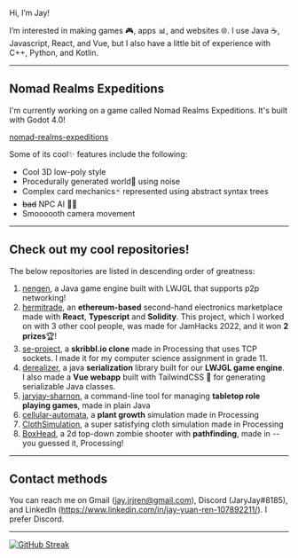 Hi, I’m Jay!

I’m interested in making games 🎮, apps 📊, and websites 🌐.
I use Java ☕, Javascript, React, and Vue, but I also have a little bit of experience with C++, Python, and Kotlin.

---
## Nomad Realms Expeditions

I'm currently working on a game called Nomad Realms Expeditions. It's built with Godot 4.0!

[nomad-realms-expeditions](https://github.com/virtual-cardboard/nomad-realms-expeditions)

Some of its cool✨ features include the following:
  
- Cool 3D low-poly style
- Procedurally generated world🌳 using noise
- Complex card mechanics🃏 represented using abstract syntax trees
- ~~bad~~ NPC AI 🧙‍♂️
- Smoooooth camera movement

---

## Check out my cool repositories!
The below repositories are listed in descending order of greatness:

1. [nengen](https://github.com/virtual-cardboard/nengen), a Java game engine built with LWJGL that supports p2p networking!
1. [hermitrade](https://github.com/Dissonant101/hermitrade), an **ethereum-based** second-hand electronics marketplace made with **React**, **Typescript** and **Solidity**. This project, which I worked on with 3 other cool people, was made for JamHacks 2022, and it won **2 prizes**🏆!
1. [se-project](../../../se-project), a **skribbl.io clone** made in Processing that uses TCP sockets. I made it for my computer science assignment in grade 11.
1. [derealizer](https://github.com/virtual-cardboard/derealizer), a java **serialization** library built for our **LWJGL game engine**. I also made a **Vue webapp** built with TailwindCSS 🍃 for generating serializable Java classes.
1. [jaryjay-sharnon](../../../jaryjay-sharnon), a command-line tool for managing **tabletop role playing games**, made in plain Java
1. [cellular-automata](../../../cellular-automata), a **plant growth** simulation made in Processing
1. [ClothSimulation](../../../ClothSimulation), a super satisfying cloth simulation made in Processing
1. [BoxHead](../../../BoxHead), a 2d top-down zombie shooter with **pathfinding**, made in -- you guessed it, Processing!

---

## Contact methods

You can reach me on Gmail (jay.jrjren@gmail.com), Discord (JaryJay#8185), and LinkedIn (https://www.linkedin.com/in/jay-yuan-ren-107892211/). I prefer Discord.

---

[![GitHub Streak](https://github-readme-streak-stats.herokuapp.com/?user=jaryjay&theme=tokyonight)](https://git.io/streak-stats)
